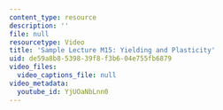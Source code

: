 ```yaml
---
content_type: resource
description: ''
file: null
resourcetype: Video
title: 'Sample Lecture M15: Yielding and Plasticity'
uid: de59a8b8-5398-39f8-f3b6-04e755fb6879
video_files:
  video_captions_file: null
video_metadata:
  youtube_id: YjUOaNbLnn0
---
```

